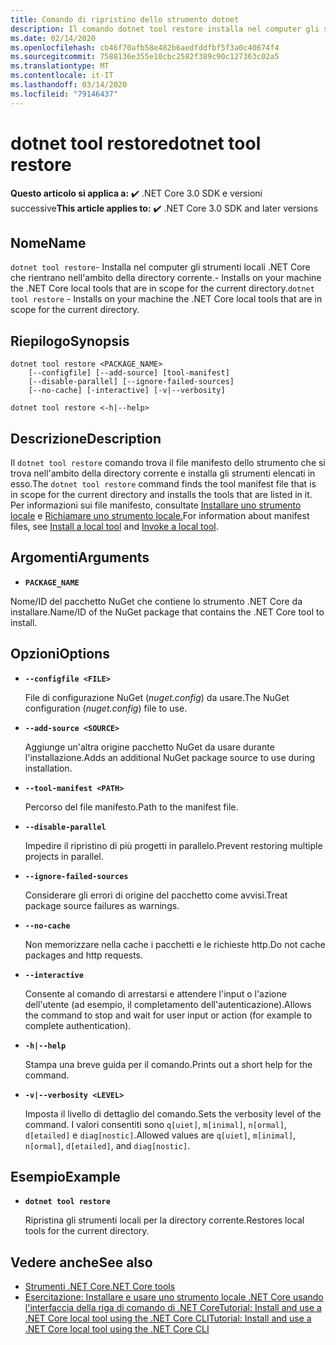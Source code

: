 ```yaml
---
title: Comando di ripristino dello strumento dotnet
description: Il comando dotnet tool restore installa nel computer gli strumenti locali .NET Core che rientrano nell'ambito della directory corrente.
ms.date: 02/14/2020
ms.openlocfilehash: cb46f70afb58e482b6aedfddfbf5f3a0c40674f4
ms.sourcegitcommit: 7588136e355e10cbc2582f389c90c127363c02a5
ms.translationtype: MT
ms.contentlocale: it-IT
ms.lasthandoff: 03/14/2020
ms.locfileid: "79146437"
---
```

# <a name="dotnet-tool-restore"></a><span data-ttu-id="ce9be-103">dotnet tool restore</span><span class="sxs-lookup"><span data-stu-id="ce9be-103">dotnet tool restore</span></span>

<span data-ttu-id="ce9be-104">**Questo articolo si applica a:** ✔️ .NET Core 3.0 SDK e versioni successive</span><span class="sxs-lookup"><span data-stu-id="ce9be-104">**This article applies to:** ✔️ .NET Core 3.0 SDK and later versions</span></span>

## <a name="name"></a><span data-ttu-id="ce9be-105">Nome</span><span class="sxs-lookup"><span data-stu-id="ce9be-105">Name</span></span>

<span data-ttu-id="ce9be-106">`dotnet tool restore`- Installa nel computer gli strumenti locali .NET Core che rientrano nell'ambito della directory corrente.- Installs on your machine the .NET Core local tools that are in scope for the current directory.</span><span class="sxs-lookup"><span data-stu-id="ce9be-106">`dotnet tool restore` - Installs on your machine the .NET Core local tools that are in scope for the current directory.</span></span>

## <a name="synopsis"></a><span data-ttu-id="ce9be-107">Riepilogo</span><span class="sxs-lookup"><span data-stu-id="ce9be-107">Synopsis</span></span>

```dotnetcli
dotnet tool restore <PACKAGE_NAME>
    [--configfile] [--add-source] [tool-manifest]
    [--disable-parallel] [--ignore-failed-sources]
    [--no-cache] [-interactive] [-v|--verbosity]

dotnet tool restore <-h|--help>
```

## <a name="description"></a><span data-ttu-id="ce9be-108">Descrizione</span><span class="sxs-lookup"><span data-stu-id="ce9be-108">Description</span></span>

<span data-ttu-id="ce9be-109">Il `dotnet tool restore` comando trova il file manifesto dello strumento che si trova nell'ambito della directory corrente e installa gli strumenti elencati in esso.</span><span class="sxs-lookup"><span data-stu-id="ce9be-109">The `dotnet tool restore` command finds the tool manifest file that is in scope for the current directory and installs the tools that are listed in it.</span></span> <span data-ttu-id="ce9be-110">Per informazioni sui file manifesto, consultate [Installare uno strumento locale](global-tools.md#install-a-local-tool) e [Richiamare uno strumento locale.](global-tools.md#invoke-a-local-tool)</span><span class="sxs-lookup"><span data-stu-id="ce9be-110">For information about manifest files, see [Install a local tool](global-tools.md#install-a-local-tool) and [Invoke a local tool](global-tools.md#invoke-a-local-tool).</span></span>

## <a name="arguments"></a><span data-ttu-id="ce9be-111">Argomenti</span><span class="sxs-lookup"><span data-stu-id="ce9be-111">Arguments</span></span>

- **`PACKAGE_NAME`**

<span data-ttu-id="ce9be-112">Nome/ID del pacchetto NuGet che contiene lo strumento .NET Core da installare.</span><span class="sxs-lookup"><span data-stu-id="ce9be-112">Name/ID of the NuGet package that contains the .NET Core tool to install.</span></span>

## <a name="options"></a><span data-ttu-id="ce9be-113">Opzioni</span><span class="sxs-lookup"><span data-stu-id="ce9be-113">Options</span></span>

- **`--configfile <FILE>`**

  <span data-ttu-id="ce9be-114">File di configurazione NuGet (*nuget.config*) da usare.</span><span class="sxs-lookup"><span data-stu-id="ce9be-114">The NuGet configuration (*nuget.config*) file to use.</span></span>

- **`--add-source <SOURCE>`**

  <span data-ttu-id="ce9be-115">Aggiunge un'altra origine pacchetto NuGet da usare durante l'installazione.</span><span class="sxs-lookup"><span data-stu-id="ce9be-115">Adds an additional NuGet package source to use during installation.</span></span>

- **`--tool-manifest <PATH>`**

  <span data-ttu-id="ce9be-116">Percorso del file manifesto.</span><span class="sxs-lookup"><span data-stu-id="ce9be-116">Path to the manifest file.</span></span>

- **`--disable-parallel`**

  <span data-ttu-id="ce9be-117">Impedire il ripristino di più progetti in parallelo.</span><span class="sxs-lookup"><span data-stu-id="ce9be-117">Prevent restoring multiple projects in parallel.</span></span>

- **`--ignore-failed-sources`**

  <span data-ttu-id="ce9be-118">Considerare gli errori di origine del pacchetto come avvisi.</span><span class="sxs-lookup"><span data-stu-id="ce9be-118">Treat package source failures as warnings.</span></span>

- **`--no-cache`**

  <span data-ttu-id="ce9be-119">Non memorizzare nella cache i pacchetti e le richieste http.</span><span class="sxs-lookup"><span data-stu-id="ce9be-119">Do not cache packages and http requests.</span></span>

- **`--interactive`**

  <span data-ttu-id="ce9be-120">Consente al comando di arrestarsi e attendere l'input o l'azione dell'utente (ad esempio, il completamento dell'autenticazione).</span><span class="sxs-lookup"><span data-stu-id="ce9be-120">Allows the command to stop and wait for user input or action (for example to complete authentication).</span></span>

- **`-h|--help`**

  <span data-ttu-id="ce9be-121">Stampa una breve guida per il comando.</span><span class="sxs-lookup"><span data-stu-id="ce9be-121">Prints out a short help for the command.</span></span>

- **`-v|--verbosity <LEVEL>`**

  <span data-ttu-id="ce9be-122">Imposta il livello di dettaglio del comando.</span><span class="sxs-lookup"><span data-stu-id="ce9be-122">Sets the verbosity level of the command.</span></span> <span data-ttu-id="ce9be-123">I valori consentiti sono `q[uiet]`, `m[inimal]`, `n[ormal]`, `d[etailed]` e `diag[nostic]`.</span><span class="sxs-lookup"><span data-stu-id="ce9be-123">Allowed values are `q[uiet]`, `m[inimal]`, `n[ormal]`, `d[etailed]`, and `diag[nostic]`.</span></span>

## <a name="example"></a><span data-ttu-id="ce9be-124">Esempio</span><span class="sxs-lookup"><span data-stu-id="ce9be-124">Example</span></span>

- **`dotnet tool restore`**

  <span data-ttu-id="ce9be-125">Ripristina gli strumenti locali per la directory corrente.</span><span class="sxs-lookup"><span data-stu-id="ce9be-125">Restores local tools for the current directory.</span></span>

## <a name="see-also"></a><span data-ttu-id="ce9be-126">Vedere anche</span><span class="sxs-lookup"><span data-stu-id="ce9be-126">See also</span></span>

- [<span data-ttu-id="ce9be-127">Strumenti .NET Core</span><span class="sxs-lookup"><span data-stu-id="ce9be-127">.NET Core tools</span></span>](global-tools.md)
- [<span data-ttu-id="ce9be-128">Esercitazione: Installare e usare uno strumento locale .NET Core usando l'interfaccia della riga di comando di .NET CoreTutorial: Install and use a .NET Core local tool using the .NET Core CLI</span><span class="sxs-lookup"><span data-stu-id="ce9be-128">Tutorial: Install and use a .NET Core local tool using the .NET Core CLI</span></span>](local-tools-how-to-use.md)
